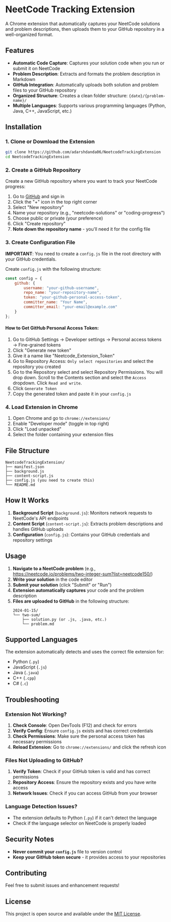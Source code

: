 # NeetCode Tracking Extension

A Chrome extension that automatically captures your NeetCode solutions and problem descriptions, then uploads them to your GitHub repository in a well-organized format.

## Features

- **Automatic Code Capture**: Captures your solution code when you run or submit it on NeetCode
- **Problem Description**: Extracts and formats the problem description in Markdown
- **GitHub Integration**: Automatically uploads both solution and problem files to your GitHub repository
- **Organized Structure**: Creates a clean folder structure: `{date}/{problem-name}/`
- **Multiple Languages**: Supports various programming languages (Python, Java, C++, JavaScript, etc.)

## Installation

### 1. Clone or Download the Extension

```bash
git clone https://github.com/adarshdanda06/NeetcodeTrackingExtension
cd NeetcodeTrackingExtension
```

### 2. Create a GitHub Repository

Create a new GitHub repository where you want to track your NeetCode progress:

1. Go to [GitHub](https://github.com) and sign in
2. Click the "+" icon in the top right corner
3. Select "New repository"
4. Name your repository (e.g., "neetcode-solutions" or "coding-progress")
5. Choose public or private (your preference)
6. Click "Create repository"
7. **Note down the repository name** - you'll need it for the config file

### 3. Create Configuration File

**IMPORTANT**: You need to create a `config.js` file in the root directory with your GitHub credentials.

Create `config.js` with the following structure:

```javascript
const config = {
    github: {
        username: "your-github-username",
        repo_name: "your-repository-name",
        token: "your-github-personal-access-token",
        committer_name: "Your Name",
        committer_email: "your-email@example.com"
    }
};
```

#### How to Get GitHub Personal Access Token:

1. Go to GitHub Settings → Developer settings → Personal access tokens → Fine-grained tokens
2. Click "Generate new token"
3. Give it a name like "Neetcode_Extension_Token"
4. Go to Repository Access: `Only select repositories` and select the repository you created
5. Go to the Repository select and select Repository Permissions. You will drop down. Scroll to the Contents section and select the `Access` dropdown. Click `Read and write`. 
7. Click `Generate Token`
6. Copy the generated token and paste it in your `config.js`

### 4. Load Extension in Chrome

1. Open Chrome and go to `chrome://extensions/`
2. Enable "Developer mode" (toggle in top right)
3. Click "Load unpacked"
4. Select the folder containing your extension files

## File Structure

```
NeetcodeTrackingExtension/
├── manifest.json
├── background.js
├── content-script.js
├── config.js (you need to create this)
└── README.md
```

## How It Works

1. **Background Script** (`background.js`): Monitors network requests to NeetCode's API endpoints
2. **Content Script** (`content-script.js`): Extracts problem descriptions and handles GitHub uploads
3. **Configuration** (`config.js`): Contains your GitHub credentials and repository settings

## Usage

1. **Navigate to a NeetCode problem** (e.g., https://neetcode.io/problems/two-integer-sum?list=neetcode150/)
2. **Write your solution** in the code editor
3. **Submit your solution** (click "Submit" or "Run")
4. **Extension automatically captures** your code and the problem description
5. **Files are uploaded to GitHub** in the following structure:
   ```
   2024-01-15/
   └── two-sum/
       ├── solution.py (or .js, .java, etc.)
       └── problem.md
   ```

## Supported Languages

The extension automatically detects and uses the correct file extension for:
- Python (`.py`)
- JavaScript (`.js`)
- Java (`.java`)
- C++ (`.cpp`)
- C# (`.c`)


## Troubleshooting

### Extension Not Working?

1. **Check Console**: Open DevTools (F12) and check for errors
2. **Verify Config**: Ensure `config.js` exists and has correct credentials
3. **Check Permissions**: Make sure the personal access token has necessary permissions
4. **Reload Extension**: Go to `chrome://extensions/` and click the refresh icon

### Files Not Uploading to GitHub?

1. **Verify Token**: Check if your GitHub token is valid and has correct permissions
2. **Repository Access**: Ensure the repository exists and you have write access
3. **Network Issues**: Check if you can access GitHub from your browser

### Language Detection Issues?

- The extension defaults to Python (`.py`) if it can't detect the language
- Check if the language selector on NeetCode is properly loaded

## Security Notes

- **Never commit your `config.js`** file to version control
- **Keep your GitHub token secure** - it provides access to your repositories

## Contributing

Feel free to submit issues and enhancement requests!

## License

This project is open source and available under the [MIT License](LICENSE). 